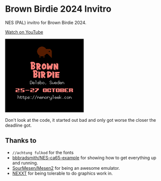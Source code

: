 # Brown Birdie 2024 Invitro

NES (PAL) invitro for Brown Birdie 2024.

[Watch on YouTube](https://www.youtube.com/watch?v=-NUmeKxQrZc)

![Screenshot](.github/end_screen.png)

Don't look at the code, it started out bad and only got worse the closer the
deadline got.

## Thanks to

- `//achtung fulkod` for the fonts
- [bbbradsmith/NES-ca65-example](https://github.com/bbbradsmith/NES-ca65-example)
  for showing how to get everything up and running.
- [SourMesen/Mesen2](https://github.com/SourMesen/Mesen2) for being an awesome
  emulator.
- [NEXXT](https://frankengraphics.itch.io/nexxt) for being tolerable to do
  graphics work in.
